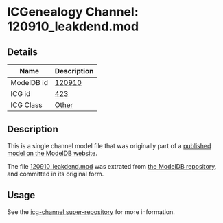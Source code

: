 # ICGenealogy Channel: 120910\_leakdend.mod

## Details

Name | Description
---- | -----------
ModelDB id | [120910](http://senselab.med.yale.edu/ModelDB/ShowModel.cshtml?model=120910)
ICG id | [423](http://icg.neurotheory.ox.ac.uk/channels/other/423)
ICG Class | [Other](http://icg.neurotheory.ox.ac.uk/channels/other)

## Description

This is a single channel model file that was originally part of a [published model on the ModelDB website](http://senselab.med.yale.edu/mModelDB/ShowModel.cshtml?model=120910).

The file [120910\_leakdend.mod](120910_leakdend.mod) was extrated from [the ModelDB repository](http://senselab.med.yale.edu/ModelDB/ShowModel.cshtml?model=120910), and committed in its original form.

## Usage

See the [icg-channel super-repository](https://github.com/icgenealogy/icg-channels) for more information.